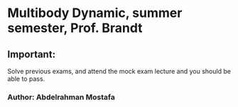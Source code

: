 # Multibody Dynamic, summer semester, Prof. Brandt

## Important: 
Solve previous exams, and attend the mock exam lecture and you should be able to pass.

### Author: Abdelrahman Mostafa